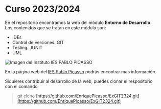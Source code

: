 # Curso 2023/2024
En el repositorio  encontramos la web del módulo **Entorno de Desarrollo.** Los contenidos que se tratan en este
módulo son:

- IDEs
- Control de versiones. GIT
- Testing. JUNIT
- UML

![Imagen del Instituto IES PABLO PICASSO](https://fpiespablopicasso.es/wp-content/uploads/2022/03/LOGOTIPO-IES-PABLO-PICASSO-texto-morado.png)

En la página web del [IES Pablo Picasso](https://moodle.iespablopicasso.es) podrás encontrar mas información.

Siquieres contribuir al desarrollo de la web, puedes clonar el respositorio con el comando

> git clone [https://github.com/EnriquePicasso/ExGIT2324.git](https://github.com/EnriquePicasso/ExGIT2324.git)

